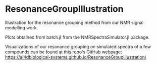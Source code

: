 # ResonanceGroupIllustration
Illustration for the resonance grouping method from our NMR signal modelling work.

Plots obtained from batch.jl from the NMRSpectraSimulator.jl package.

Visualizations of our resonance grouping on simulated spectra of a few compounds can be found at this repo's GitHub webpage:
<https://ai4dbiological-systems.github.io/ResonanceGroupIllustration/>
